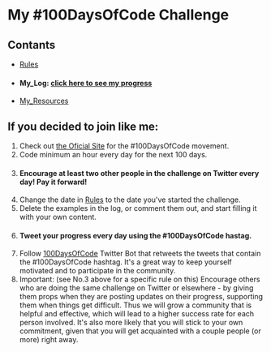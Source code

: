 # My #100DaysOfCode Challenge

## Contants
* [Rules]() 
* #### My_Log: [click here to see my progress]()
* [My_Resources]()

## If you decided to join like me:
1. Check out [the Oficial Site](https://www.100daysofcode.com/) for the #100DaysOfCode movement. 
2. Code minimum an hour every day for the next 100 days.
3. #### Encourage at least two other people in the challenge on Twitter every day! Pay it forward!
4. Change the date in [Rules]() to the date you've started the challenge.
5. Delete the examples in the log, or comment them out, and start filling it with your own content.
6. #### Tweet your progress every day using the #100DaysOfCode hastag.
7. Follow [100DaysOfCode](https://twitter.com/_100DaysOfCode) Twitter Bot that retweets the tweets that contain the #100DaysOfCode hashtag. It's a great way to keep yourself motivated and to participate in the community. 
8. Important: (see No.3 above for a specific rule on this) Encourage others who are doing the same challenge on Twitter or elsewhere - by giving them props when they are posting updates on their progress, supporting them when things get difficult. Thus we will grow a community that is helpful and effective, which will lead to a higher success rate for each person involved. It's also more likely that you will stick to your own commitment, given that you will get acquainted with a couple people (or more) right away.
